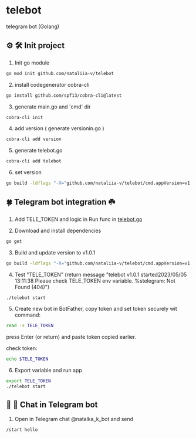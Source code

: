 # telebot
telegram bot (Golang)

## ⚙️ 🛠 Init project

1. Init go module

```bash
go mod init github.com/nataliia-v/telebot  
``` 

2. install codegenerator cobra-cli

```bash
go install github.com/spf13/cobra-cli@latest 
``` 

3. generate main.go and 'cmd' dir
```bash
cobra-cli init 
``` 

4. add version ( generate versionin.go )
```bash
cobra-cli add version 
``` 

5. generate telebot.go

```bash
cobra-cli add telebot 
``` 

6. set version
```bash
go build -ldflags "-X="github.com/nataliia-v/telebot/cmd.appVersion=v1.0.0
``` 

##  🍀 Telegram bot integration  ☘️

1. Add TELE_TOKEN and logic in Run func in [telebot.go](./cmd/telebot.go)

2. Download and install dependencies

```bash
go get 
``` 

3. Build and update version to v1.0.1
```bash
go build -ldflags "-X="github.com/nataliia-v/telebot/cmd.appVersion=v1.0.1
``` 
4. Test "TELE_TOKEN"
 (return message "telebot v1.0.1 started2023/05/05 13:11:38 Please check TELE_TOKEN env variable. %stelegram: Not Found (404)")

```bash
./telebot start
``` 

5. Create new bot in BotFather, copy token and set token securely wit command: 
```bash
read -s TELE_TOKEN 
``` 
press Enter (or return) and paste token copied earlier.

check token:
```bash
echo $TELE_TOKEN
```

6. Export variable and run app
```bash
export TELE_TOKEN
./telebot start
```


## 💬 🤖 Chat in Telegram bot 

1. Open in Telegram chat @natalka_k_bot and send 

```bash
/start hello
```

